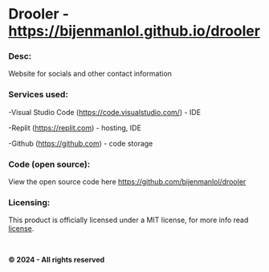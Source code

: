 # Drooler - https://bijenmanlol.github.io/drooler

### Desc:

Website for socials and other contact information


### Services used:


-Visual Studio Code (https://code.visualstudio.com/) - IDE

-Replit (https://replit.com) - hosting, IDE

-Github (https://github.com) - code storage


### Code (open source):

View the open source code here https://github.com/bijenmanlol/drooler


### Licensing:

This product is officially licensed under a MIT license, for more info read [license](https://github.com/bijenmanlol/drooler/blob/main/license).

&nbsp;

**&copy; 2024 - All rights reserved**
